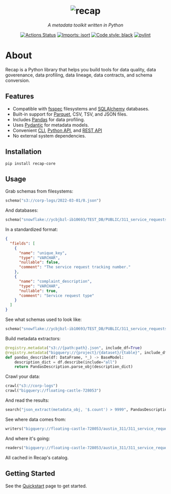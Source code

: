 <h1 align="center">
  <img src="https://github.com/recap-cloud/recap/blob/main/static/recap-logo.png?raw=true" alt="recap"></a>
  <br>
</h1>

<p align="center">
<i>A metadata toolkit written in Python</i>
</p>

<p align="center">
<a href="https://github.com/recap-cloud/recap/actions"><img alt="Actions Status" src="https://github.com/recap-cloud/recap/actions/workflows/ci.yaml/badge.svg"></a>
<a href="https://pycqa.github.io/isort/"><img alt="Imports: isort" src="https://img.shields.io/badge/%20imports-isort-%231674b1?style=flat&labelColor=ef8336"></a>
<a href="https://github.com/psf/black"><img alt="Code style: black" src="https://img.shields.io/badge/code%20style-black-000000.svg"></a>
<a href="https://github.com/PyCQA/pylint"><img alt="pylint" src="https://img.shields.io/badge/linting-pylint-yellowgreen"></a>
</p>

# About

Recap is a Python library that helps you build tools for data quality, data goverenance, data profiling, data lineage, data contracts, and schema conversion.

## Features

* Compatible with [fsspec](https://filesystem-spec.readthedocs.io/en/latest/) filesystems and [SQLAlchemy](https://www.sqlalchemy.org) databases.
* Built-in support for [Parquet](https://parquet.apache.org), CSV, TSV, and JSON files.
* Includes [Pandas](https://pandas.pydata.org) for data profiling.
* Uses [Pydantic](https://pydantic.dev) for metadata models.
* Convenient [CLI](cli.md), [Python API](api/recap.analyzers.md), and [REST API](rest.md)
* No external system dependencies.

## Installation

    pip install recap-core

## Usage

Grab schemas from filesystems:

```python
schema("s3://corp-logs/2022-03-01/0.json")
```

And databases:

```python
schema("snowflake://ycbjbzl-ib10693/TEST_DB/PUBLIC/311_service_requests")
```

In a standardized format:

```json
{
  "fields": [
    {
      "name": "unique_key",
      "type": "VARCHAR",
      "nullable": false,
      "comment": "The service request tracking number."
    },
    {
      "name": "complaint_description",
      "type": "VARCHAR",
      "nullable": true,
      "comment": "Service request type"
    }
  ]
}
```

See what schemas used to look like:

```python
schema("snowflake://ycbjbzl-ib10693/TEST_DB/PUBLIC/311_service_requests", datetime(2023, 1, 1))
```

Build metadata extractors:

```python
@registry.metadata("s3://{path:path}.json", include_df=True)
@registry.metadata("bigquery://{project}/{dataset}/{table}", include_df=True)
def pandas_describe(df: DataFrame, *_) -> BaseModel:
    description_dict = df.describe(include="all")
    return PandasDescription.parse_obj(description_dict)
```

Crawl your data:

```python
crawl("s3://corp-logs")
crawl("bigquery://floating-castle-728053")
```

And read the results:

```python
search("json_extract(metadata_obj, '$.count') > 9999", PandasDescription)
```

See where data comes from:

```python
writers("bigquery://floating-castle-728053/austin_311/311_service_requests")
```

And where it's going:

```python
readers("bigquery://floating-castle-728053/austin_311/311_service_requests")
```

All cached in Recap's catalog.

## Getting Started

See the [Quickstart](docs/quickstart.md) page to get started.
